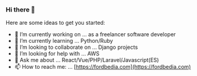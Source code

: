 ### Hi there 👋


<!--**fordbedia/fordbedia** is a ✨ _special_ ✨ repository because its `README.md` (this file) appears on your GitHub profile. -->

Here are some ideas to get you started:

- 🔭 I’m currently working on ... as a freelancer software developer
- 🌱 I’m currently learning ... Python/Ruby
- 👯 I’m looking to collaborate on ... Django projects
- 🤔 I’m looking for help with ... AWS
- 💬 Ask me about ... React/Vue/PHP/Laravel/Javascript(ES)
- 📫 How to reach me: ... [https://fordbedia.com](https://fordbedia.com)
<!-- - 😄 Pronouns: ...
- ⚡ Fun fact: ... -->

